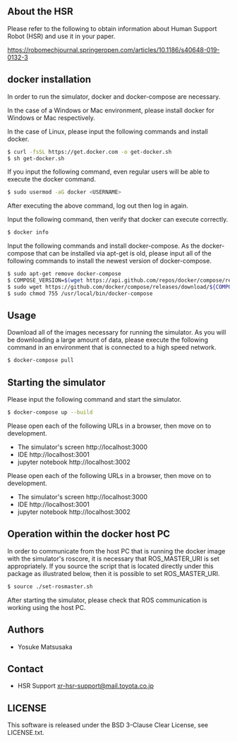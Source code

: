 About the HSR
--------------------

Please refer to the following to obtain information about Human Support Robot (HSR) and use it in your paper.

https://robomechjournal.springeropen.com/articles/10.1186/s40648-019-0132-3

docker installation
--------------------

In order to run the simulator, docker and docker-compose are necessary.

In the case of a Windows or Mac environment, please install docker for Windows or Mac respectively.

In the case of Linux, please input the following commands and install docker.

```sh
$ curl -fsSL https://get.docker.com -o get-docker.sh
$ sh get-docker.sh
```

If you input the following command, even regular users will be able to execute the docker command.

```sh
$ sudo usermod -aG docker <USERNAME>
```

After executing the above command, log out then log in again.

Input the following command, then verify that docker can execute correctly.

```sh
$ docker info
```

Input the following commands and install docker-compose.
As the docker-compose that can be installed via apt-get is old,
please input all of the following commands to install the newest version of docker-compose.

```sh
$ sudo apt-get remove docker-compose
$ COMPOSE_VERSION=$(wget https://api.github.com/repos/docker/compose/releases/latest -O - | grep 'tag_name' | cut -d\" -f4)
$ sudo wget https://github.com/docker/compose/releases/download/${COMPOSE_VERSION}/docker-compose-`uname -s`-`uname -m` -O /usr/local/bin/docker-compose
$ sudo chmod 755 /usr/local/bin/docker-compose
```

Usage
------

Download all of the images necessary for running the simulator.
As you will be downloading a large amount of data,
please execute the following command in an environment that is connected to a high speed network.

```sh
$ docker-compose pull
```

Starting the simulator
----------------------

Please input the following command and start the simulator.

```sh
$ docker-compose up --build
```

Please open each of the following URLs in a browser, then move on to development.

- The simulator's screen http://localhost:3000
- IDE http://localhost:3001
- jupyter notebook http://localhost:3002


Please open each of the following URLs in a browser, then move on to development.

- The simulator's screen http://localhost:3000
- IDE http://localhost:3001
- jupyter notebook http://localhost:3002

Operation within the docker host PC
-----------------------------------

In order to communicate from the host PC that is running the docker image with the simulator's roscore,
it is necessary that ROS_MASTER_URI is set appropriately.
If you source the script that is located directly under this package as illustrated below,
then it is possible to set ROS_MASTER_URI.

```sh
$ source ./set-rosmaster.sh
```

After starting the simulator, please check that ROS communication is working using the host PC.

Authors
---------------
 * Yosuke Matsusaka

Contact
---------------
 * HSR Support <xr-hsr-support@mail.toyota.co.jp>

LICENSE
---------------
This software is released under the BSD 3-Clause Clear License, see LICENSE.txt.
